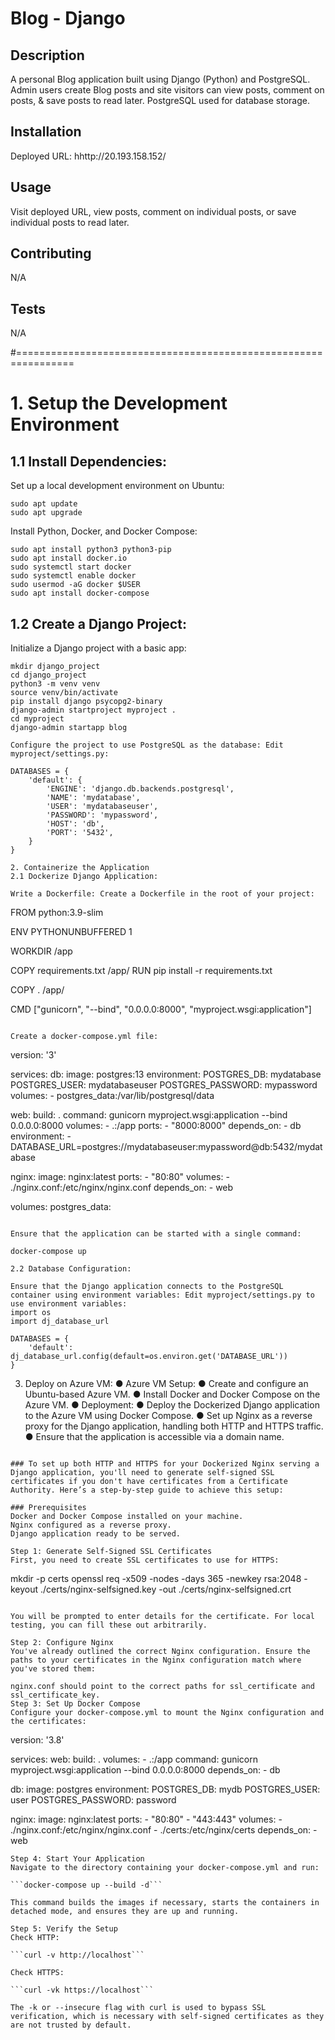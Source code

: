 # Blog - Django

  ## Description

  A personal Blog application built using Django (Python) and PostgreSQL. Admin users create Blog posts and site visitors can view posts, comment on posts, & save posts to read later.  PostgreSQL used for database storage.


  
  ## Installation
  
  Deployed URL:  hhttp://20.193.158.152/
  
  ## Usage
  
  Visit deployed URL, view posts, comment on individual posts, or save individual posts to read later.


  
  ## Contributing
  N/A
  
  ## Tests
  N/A


#================================================================
# 1. Setup the Development Environment
## 1.1 Install Dependencies:

Set up a local development environment on Ubuntu:

```
sudo apt update
sudo apt upgrade
```

Install Python, Docker, and Docker Compose:
```
sudo apt install python3 python3-pip
sudo apt install docker.io
sudo systemctl start docker
sudo systemctl enable docker
sudo usermod -aG docker $USER
sudo apt install docker-compose
```
## 1.2 Create a Django Project:

Initialize a Django project with a basic app:
```
mkdir django_project
cd django_project
python3 -m venv venv
source venv/bin/activate
pip install django psycopg2-binary
django-admin startproject myproject .
cd myproject
django-admin startapp blog

Configure the project to use PostgreSQL as the database: Edit myproject/settings.py:

DATABASES = {
    'default': {
        'ENGINE': 'django.db.backends.postgresql',
        'NAME': 'mydatabase',
        'USER': 'mydatabaseuser',
        'PASSWORD': 'mypassword',
        'HOST': 'db',
        'PORT': '5432',
    }
}

2. Containerize the Application
2.1 Dockerize Django Application:

Write a Dockerfile: Create a Dockerfile in the root of your project:
```
FROM python:3.9-slim

ENV PYTHONUNBUFFERED 1

WORKDIR /app

COPY requirements.txt /app/
RUN pip install -r requirements.txt

COPY . /app/

CMD ["gunicorn", "--bind", "0.0.0.0:8000", "myproject.wsgi:application"]
```

Create a docker-compose.yml file:
```
version: '3'

services:
  db:
    image: postgres:13
    environment:
      POSTGRES_DB: mydatabase
      POSTGRES_USER: mydatabaseuser
      POSTGRES_PASSWORD: mypassword
    volumes:
      - postgres_data:/var/lib/postgresql/data

  web:
    build: .
    command: gunicorn myproject.wsgi:application --bind 0.0.0.0:8000
    volumes:
      - .:/app
    ports:
      - "8000:8000"
    depends_on:
      - db
    environment:
      - DATABASE_URL=postgres://mydatabaseuser:mypassword@db:5432/mydatabase

  nginx:
    image: nginx:latest
    ports:
      - "80:80"
    volumes:
      - ./nginx.conf:/etc/nginx/nginx.conf
    depends_on:
      - web

volumes:
  postgres_data:
```

Ensure that the application can be started with a single command:

docker-compose up

2.2 Database Configuration:

Ensure that the Django application connects to the PostgreSQL container using environment variables: Edit myproject/settings.py to use environment variables:
import os
import dj_database_url

DATABASES = {
    'default': dj_database_url.config(default=os.environ.get('DATABASE_URL'))
}
```
3. Deploy on Azure VM:
	● Azure VM Setup:
		● Create and configure an Ubuntu-based Azure VM.
		● Install Docker and Docker Compose on the Azure VM.
	● Deployment:
		● Deploy the Dockerized Django application to the Azure VM
		using Docker Compose.
		● Set up Nginx as a reverse proxy for the Django application,
		handling both HTTP and HTTPS traffic.
		● Ensure that the application is accessible via a domain name.
```

### To set up both HTTP and HTTPS for your Dockerized Nginx serving a Django application, you'll need to generate self-signed SSL certificates if you don't have certificates from a Certificate Authority. Here’s a step-by-step guide to achieve this setup:

### Prerequisites
Docker and Docker Compose installed on your machine.
Nginx configured as a reverse proxy.
Django application ready to be served.

Step 1: Generate Self-Signed SSL Certificates
First, you need to create SSL certificates to use for HTTPS:

```
mkdir -p certs
openssl req -x509 -nodes -days 365 -newkey rsa:2048 -keyout ./certs/nginx-selfsigned.key -out ./certs/nginx-selfsigned.crt
```

You will be prompted to enter details for the certificate. For local testing, you can fill these out arbitrarily.

Step 2: Configure Nginx
You've already outlined the correct Nginx configuration. Ensure the paths to your certificates in the Nginx configuration match where you've stored them:

nginx.conf should point to the correct paths for ssl_certificate and ssl_certificate_key.
Step 3: Set Up Docker Compose
Configure your docker-compose.yml to mount the Nginx configuration and the certificates:

```
version: '3.8'

services:
  web:
    build: .
    volumes:
      - .:/app
    command: gunicorn myproject.wsgi:application --bind 0.0.0.0:8000
    depends_on:
      - db

  db:
    image: postgres
    environment:
      POSTGRES_DB: mydb
      POSTGRES_USER: user
      POSTGRES_PASSWORD: password

  nginx:
    image: nginx:latest
    ports:
      - "80:80"
      - "443:443"
    volumes:
      - ./nginx.conf:/etc/nginx/nginx.conf
      - ./certs:/etc/nginx/certs
    depends_on:
      - web
```
Step 4: Start Your Application
Navigate to the directory containing your docker-compose.yml and run:

```docker-compose up --build -d```

This command builds the images if necessary, starts the containers in detached mode, and ensures they are up and running.

Step 5: Verify the Setup
Check HTTP:

```curl -v http://localhost```

Check HTTPS:

```curl -vk https://localhost```

The -k or --insecure flag with curl is used to bypass SSL verification, which is necessary with self-signed certificates as they are not trusted by default.


